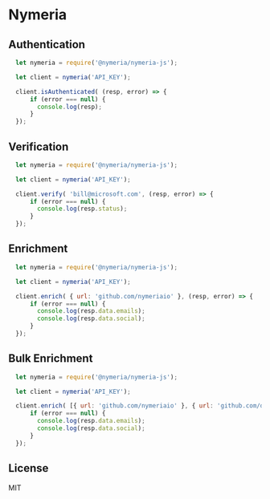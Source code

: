 Nymeria
=======

Authentication
--------------

```javascript
  let nymeria = require('@nymeria/nymeria-js');

  let client = nymeria('API_KEY');

  client.isAuthenticated( (resp, error) => {
      if (error === null) {
        console.log(resp);
      }
  });
```

Verification
------------

```javascript
  let nymeria = require('@nymeria/nymeria-js');

  let client = nymeria('API_KEY');

  client.verify( 'bill@microsoft.com', (resp, error) => {
      if (error === null) {
        console.log(resp.status);
      }
  });
```

Enrichment
----------

```javascript
  let nymeria = require('@nymeria/nymeria-js');

  let client = nymeria('API_KEY');

  client.enrich( { url: 'github.com/nymeriaio' }, (resp, error) => {
      if (error === null) {
        console.log(resp.data.emails);
        console.log(resp.data.social);
      }
  });
```

Bulk Enrichment
---------------

```javascript
  let nymeria = require('@nymeria/nymeria-js');

  let client = nymeria('API_KEY');

  client.enrich( [{ url: 'github.com/nymeriaio' }, { url: 'github.com/dhh' } ], (resp, error) => {
      if (error === null) {
        console.log(resp.data.emails);
        console.log(resp.data.social);
      }
  });
```

License
-------

MIT

